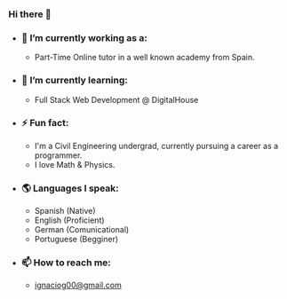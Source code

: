 ### Hi there 👋

<!--
**nachog00/nachog00** is a ✨ _special_ ✨ repository because its `README.md` (this file) appears on your GitHub profile.

Here are some ideas to get you started:

-->

- ### 🔭 I’m currently working as a:
  - Part-Time Online tutor in a well known academy from Spain.

- ### 🌱 I’m currently learning:
  - Full Stack Web Development @ DigitalHouse 

- ### ⚡ Fun fact:
  - I'm a Civil Engineering undergrad, currently pursuing a career as a programmer.
  - I love Math & Physics.

- ### 🌎 Languages I speak:
  - Spanish     (Native)
  - English     (Proficient)
  - German      (Comunicational)
  - Portuguese  (Begginer)

- ### 📫 How to reach me:
  - ignaciog00@gmail.com
